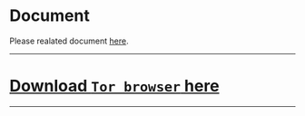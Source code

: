 # Document

Please realated document [here](../).

---

# [Download `Tor browser` here](download)

---
